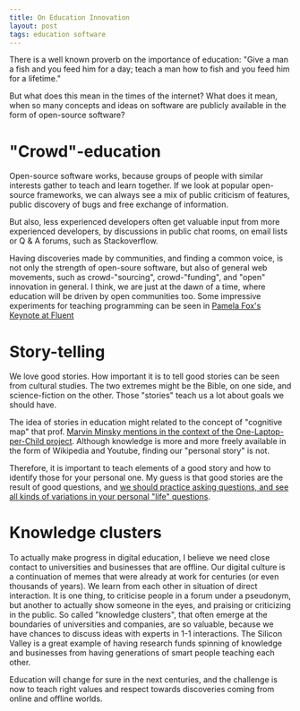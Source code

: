 ```yaml
---
title: On Education Innovation
layout: post
tags: education software
---
```

There is a well known proverb on the importance of education: "Give a man a fish and you feed him for a day; teach a man how to fish and you feed him for a lifetime."

But what does this mean in the times of the internet? What does it mean, when so many concepts and ideas on software are publicly available in the form of open-source software?

# "Crowd"-education

Open-source software works, because groups of people with similar interests gather to teach and learn together. If we look at popular open-source frameworks, we can always see a mix of public criticism of features, public discovery of bugs and free exchange of information.

But also, less experienced developers often get valuable input from more experienced developers, by discussions in public chat rooms, on email lists or Q & A forums, such as Stackoverflow.

Having discoveries made by communities, and finding a common voice, is not only the strength of open-soure software, but also of general web movements, such as crowd-"sourcing", crowd-"funding", and "open" innovation in general. I think, we are just at the dawn of a time, where education will be driven by open communities too. Some impressive experiments for teaching programming can be seen in [Pamela Fox's Keynote at Fluent](http://www.youtube.com/watch?v=aiFOurKwy7M)

# Story-telling

We love good stories. How important it is to tell good stories can be seen from cultural studies. The two extremes might be the Bible, on one side, and science-fiction on the other. Those "stories" teach us a lot about goals we should have.

The idea of stories in education might related to the concept of "cognitive map" that prof. [Marvin Minsky mentions in the context of the One-Laptop-per-Child project](https://web.media.mit.edu/~minsky/OLPC-1.html). Although knowledge is more and more freely available in the form of Wikipedia and Youtube, finding our "personal story" is not.

Therefore, it is important to teach elements of a good story and how to identify those for your personal one. My guess is that good stories are the result of good questions, and [we should practice asking questions, and see all kinds of variations in your personal "life" questions](http://thinkingonthinking.com/Push-Conference/).

# Knowledge clusters

To actually make progress in digital education, I believe we need close contact to universities and businesses that are offline. Our digital culture is a continuation of memes that were already at work for centuries (or even thousands of years). We learn from each other in situation of direct interaction. It is one thing, to criticise people in a forum under a pseudonym, but another to actually show someone in the eyes, and praising or criticizing in the public. So called "knowledge clusters", that often emerge at the boundaries of universities and companies, are so valuable, because we have chances to discuss ideas with experts in 1-1 interactions. The Silicon Valley is a great example of having research funds spinning of knowledge and businesses from having generations of smart people teaching each other.

Education will change for sure in the next centuries, and the challenge is now to teach right values and respect towards discoveries coming from online and offline worlds.
